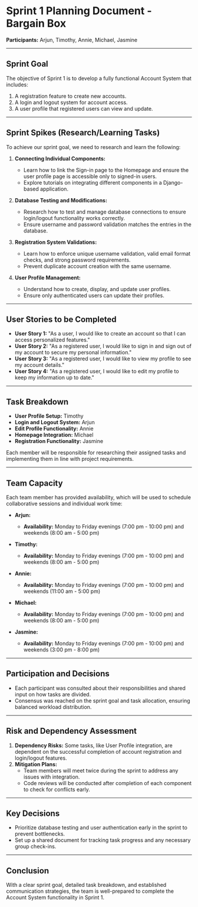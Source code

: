 # Sprint 1 Planning Document - Bargain Box
**Participants:** Arjun, Timothy, Annie, Michael, Jasmine  

---

## Sprint Goal
The objective of Sprint 1 is to develop a fully functional Account System that includes:
1. A registration feature to create new accounts.
2. A login and logout system for account access.
3. A user profile that registered users can view and update.

---

## Sprint Spikes (Research/Learning Tasks)
To achieve our sprint goal, we need to research and learn the following:

1. **Connecting Individual Components:**
   - Learn how to link the Sign-in page to the Homepage and ensure the user profile page is accessible only to signed-in users.
   - Explore tutorials on integrating different components in a Django-based application.

2. **Database Testing and Modifications:**
   - Research how to test and manage database connections to ensure login/logout functionality works correctly.
   - Ensure username and password validation matches the entries in the database.

3. **Registration System Validations:**
   - Learn how to enforce unique username validation, valid email format checks, and strong password requirements.
   - Prevent duplicate account creation with the same username.

4. **User Profile Management:**
   - Understand how to create, display, and update user profiles.
   - Ensure only authenticated users can update their profiles.

---

## User Stories to be Completed
- **User Story 1:** "As a user, I would like to create an account so that I can access personalized features."
- **User Story 2:** "As a registered user, I would like to sign in and sign out of my account to secure my personal information."
- **User Story 3:** "As a registered user, I would like to view my profile to see my account details."
- **User Story 4:** "As a registered user, I would like to edit my profile to keep my information up to date."

---

## Task Breakdown
- **User Profile Setup:** Timothy
- **Login and Logout System:** Arjun
- **Edit Profile Functionality:** Annie
- **Homepage Integration:** Michael
- **Registration Functionality:** Jasmine

Each member will be responsible for researching their assigned tasks and implementing them in line with project requirements.

---

## Team Capacity
Each team member has provided availability, which will be used to schedule collaborative sessions and individual work time:

- **Arjun:**  
  - **Availability:** Monday to Friday evenings (7:00 pm - 10:00 pm) and weekends (8:00 am - 5:00 pm)

- **Timothy:**  
  - **Availability:** Monday to Friday evenings (7:00 pm - 10:00 pm) and weekends (8:00 am - 5:00 pm)

- **Annie:**  
  - **Availability:** Monday to Friday evenings (7:00 pm - 10:00 pm) and weekends (11:00 am - 5:00 pm)

- **Michael:**  
  - **Availability:** Monday to Friday evenings (7:00 pm - 10:00 pm) and weekends (8:00 am - 5:00 pm)

- **Jasmine:**  
  - **Availability:** Monday to Friday evenings (7:00 pm - 10:00 pm) and weekends (3:00 pm - 8:00 pm)

---

## Participation and Decisions
- Each participant was consulted about their responsibilities and shared input on how tasks are divided.
- Consensus was reached on the sprint goal and task allocation, ensuring balanced workload distribution.

---

## Risk and Dependency Assessment
1. **Dependency Risks:** Some tasks, like User Profile integration, are dependent on the successful completion of account registration and login/logout features.
2. **Mitigation Plans:** 
   - Team members will meet twice during the sprint to address any issues with integration.
   - Code reviews will be conducted after completion of each component to check for conflicts early.

---

## Key Decisions
- Prioritize database testing and user authentication early in the sprint to prevent bottlenecks.
- Set up a shared document for tracking task progress and any necessary group check-ins.

---

## Conclusion
With a clear sprint goal, detailed task breakdown, and established communication strategies, the team is well-prepared to complete the Account System functionality in Sprint 1.
